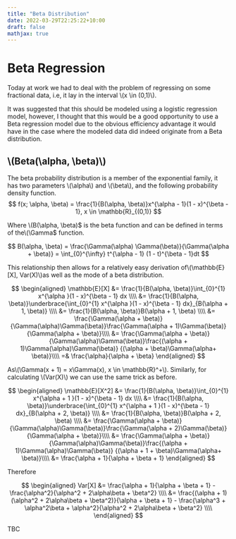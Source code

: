 ```yaml
---
title: "Beta Distribution"
date: 2022-03-29T22:25:22+10:00
draft: false
mathjax: true
---
```



# Beta Regression

Today at work we had to deal with the problem of regressing on some 
fractional data, i.e, it lay in the interval \\(x \in (0,1)\\).  

It was suggested that this should be modeled using a logistic regression 
model, however, I thought that this would be a good opportunity to use a 
Beta regression model due to the obvious efficiency advantage it would 
have in the case where the modeled data did indeed originate from a Beta distribution. 

## \\(Beta(\alpha, \beta)\\)

The beta probability distribution is a member of the exponential family, it has two parameters
\\(\alpha\\) and \\(\beta\\), and the following probability density function.
$$
f(x; \alpha, \beta) = \frac{1}{B(\alpha, \beta)}x^{\alpha - 1}(1 - x)^{\beta - 1}, x \in \mathbb{R}_{(0,1)}
$$

Where \\(B(\alpha, \beta)$ is the beta function and can be defined in terms of the\\(\Gamma$ function.

$$
B(\alpha, \beta) = \frac{\Gamma(\alpha) \Gamma(\beta)}{\Gamma(\alpha + \beta)} = \int_{0}^{\infty} t^{\alpha - 1} (1 - t)^{\beta - 1}dt
$$

This relationship then allows for a relatively easy derivation of\\(\mathbb{E}[X], Var(X)\\)as well as the mode of a beta distribution.

$$
\begin{aligned}
	\mathbb{E}[X] &= \frac{1}{B(\alpha, \beta)}\int_{0}^{1} x^{\alpha }(1 - x)^{\beta - 1} dx \\\\
	              &= \frac{1}{B(\alpha, \beta)}\underbrace{\int_{0}^{1} x^{\alpha }(1 - x)^{\beta - 1} dx}_{B(\alpha + 1, \beta)} \\\\
	              &= \frac{1}{B(\alpha, \beta)}B(\alpha + 1, \beta) \\\\
	              &= \frac{\Gamma(\alpha + \beta)}{\Gamma(\alpha)\Gamma(\beta)}\frac{\Gamma(\alpha + 1)\Gamma(\beta)} {\Gamma(\alpha  + \beta)}\\\\
	              &= \frac{\Gamma(\alpha + \beta)}{\Gamma(\alpha)\Gamma(\beta)}\frac{(\alpha + 1)\Gamma(\alpha)\Gamma(\beta)} {(\alpha  + \beta)\Gamma(\alpha+ \beta)}\\\\
		      =& \frac{\alpha}{\alpha + \beta}
\end{aligned}
$$

As\\(\Gamma(x + 1) = x\Gamma(x), x \in \mathbb{R}^+\\). 
Similarly, for calculating \\(Var(X)\\) we can use the same trick as before. 

$$
\begin{aligned}
     \mathbb{E}[X^2]  &= \frac{1}{B(\alpha, \beta)}\int_{0}^{1} x^{\alpha + 1 }(1 - x)^{\beta - 1} dx \\\\
	              &= \frac{1}{B(\alpha, \beta)}\underbrace{\int_{0}^{1} x^{\alpha + 1 }(1 - x)^{\beta - 1} dx}_{B(\alpha + 2, \beta)} \\\\
	              &= \frac{1}{B(\alpha, \beta)}B(\alpha + 2, \beta) \\\\
	              &= \frac{\Gamma(\alpha + \beta)}{\Gamma(\alpha)\Gamma(\beta)}\frac{\Gamma(\alpha + 2)\Gamma(\beta)} {\Gamma(\alpha  + \beta)}\\\\
	              &= \frac{\Gamma(\alpha + \beta)}{\Gamma(\alpha)\Gamma(\beta)}\frac{(\alpha + 1)\Gamma(\alpha)\Gamma(\beta)} {(\alpha + 1  + \beta)\Gamma(\alpha+ \beta)}\\\\
		      &= \frac{\alpha + 1}{\alpha + \beta + 1}
\end{aligned}
$$

Therefore

$$
\begin{aligned}
Var[X] &= \frac{\alpha + 1}{\alpha + \beta + 1} - \frac{\alpha^2}{\alpha^2 + 2\alpha\beta + \beta^2} \\\\
       &= \frac{(\alpha + 1)(\alpha^2 + 2\alpha\beta + \beta^2)}{\alpha + \beta + 1} - \frac{\alpha^3 + \alpha^2\beta + \alpha^2}{\alpha^2 + 2\alpha\beta + \beta^2} \\\\
\end{aligned}
$$



TBC


